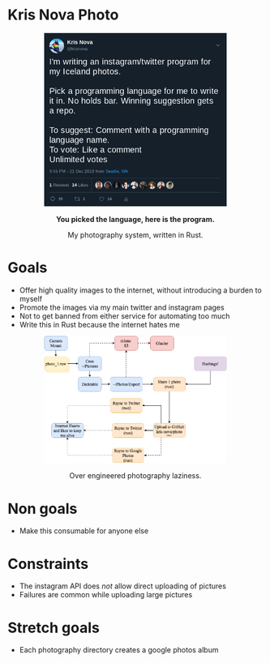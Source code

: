 # Kris Nova Photo

<p align="center"><img src="tweet.png" width="360"></p>
<p align="center"><b>You picked the language, here is the program.</b></p>

<p align="center">My photography system, written in Rust.  </p>

# Goals

 - Offer high quality images to the internet, without introducing a burden to myself
 - Promote the images via my main twitter and instagram pages
 - Not to get banned from either service for automating too much
 - Write this in Rust because the internet hates me

<p align="center"><img src="diagram.png" width="360"></p>
<p align="center">Over engineered photography laziness.</p>

# Non goals

 - Make this consumable for anyone else

# Constraints

 - The instagram API does *not* allow direct uploading of pictures
 - Failures are common while uploading large pictures

# Stretch goals

 - Each photography directory creates a google photos album

